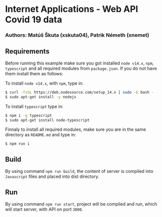 # Internet Applications - Web API Covid 19 data

### Authors: Matúš Škuta (xskuta04), Patrik Németh (xnemet)

## Requirements

Before running this example make sure you got installed `node v14.x`, `npm`, `typescript` and all required modules from `package.json`. If you do not have them install them as follows:

To install `node v14.x`, with `npm`, type in:

```Bash
$ curl -fsSL https://deb.nodesource.com/setup_14.x | sudo -E bash -
$ sudo apt-get install -y nodejs
```

To install `typescript` type in:
```Bash
$ npm i -g typescript
$ sudo apt-get install node-typescript
```

Finnaly to install all required modules, make sure you are in the same directory as `README.md` and type in:
```Bash
$ npm run i
```

## Build

By using command `npm run build`, the content of server is compiled into `Javascript` files and placed into dist directory.

## Run

By using command `npm run start`, project will be compiled and run, which will start server, with API on port `3000`.

